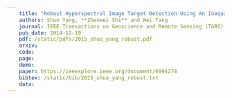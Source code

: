 ```yaml
---
    title: "Robust Hyperspectral Image Target Detection Using An Inequality Constraint"
    authors: Shuo Yang, **Zhenwei Shi** and Wei Tang
    journal: IEEE Transactions on Geoscience and Remote Sensing (TGRS)
    pub_date: 2014-12-19
    pdf: /static/pdfs/2015_shuo_yang_robust.pdf
    arxiv: 
    code: 
    page: 
    demo: 
    paper: https://ieeexplore.ieee.org/document/6994274
    bibtex: /static/bib/2015_shuo_yang_robust.txt
    data:
---
```

    